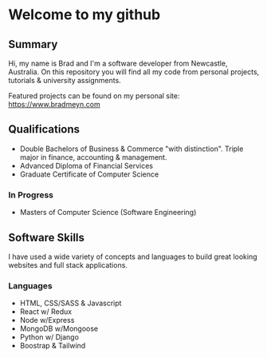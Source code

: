 # Welcome to my github

## Summary

Hi, my name is Brad and I'm a software developer from Newcastle, Australia. On this repository you will find all my code from personal projects, tutorials & university assignments. 

Featured projects can be found on my personal site: https://www.bradmeyn.com

## Qualifications

- Double Bachelors of Business & Commerce "with distinction". Triple major in finance, accounting & management.
- Advanced Diploma of Financial Services
- Graduate Certificate of Computer Science

### In Progress
- Masters of Computer Science (Software Engineering)

## Software Skills

I have used a wide variety of concepts and languages to build great looking websites and full stack applications.

### Languages

- HTML, CSS/SASS & Javascript
- React w/ Redux
- Node w/Express
- MongoDB w/Mongoose
- Python w/ Django
- Boostrap & Tailwind


